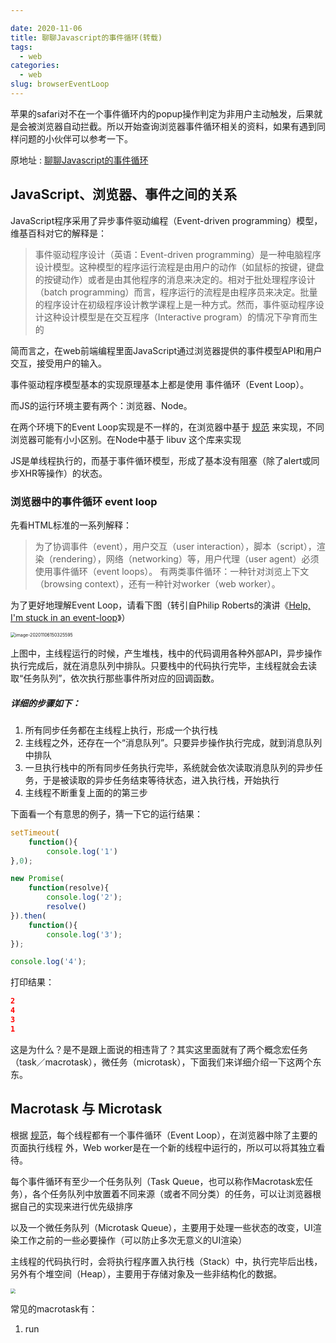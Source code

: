 ```yaml
---

date: 2020-11-06
title: 聊聊Javascript的事件循环(转载)
tags:
  - web
categories:
  - web
slug: browserEventLoop
---
```


苹果的safari对不在一个事件循环内的popup操作判定为非用户主动触发，后果就是会被浏览器自动拦截。所以开始查询浏览器事件循环相关的资料，如果有遇到同样问题的小伙伴可以参考一下。

<!-- more -->

原地址 : [聊聊Javascript的事件循环](https://juejin.im/post/6844903653120163848)

## JavaScript、浏览器、事件之间的关系

JavaScript程序采用了异步事件驱动编程（Event-driven programming）模型，维基百科对它的解释是：

>   事件驱动程序设计（英语：Event-driven programming）是一种电脑程序设计模型。这种模型的程序运行流程是由用户的动作（如鼠标的按键，键盘的按键动作）或者是由其他程序的消息来决定的。相对于批处理程序设计（batch programming）而言，程序运行的流程是由程序员来决定。批量的程序设计在初级程序设计教学课程上是一种方式。然而，事件驱动程序设计这种设计模型是在交互程序（Interactive program）的情况下孕育而生的

简而言之，在web前端编程里面JavaScript通过浏览器提供的事件模型API和用户交互，接受用户的输入。

事件驱动程序模型基本的实现原理基本上都是使用 事件循环（Event Loop）。

而JS的运行环境主要有两个：浏览器、Node。

在两个环境下的Event Loop实现是不一样的，在浏览器中基于 [规范](https://www.w3.org/TR/2017/REC-html52-20171214/webappapis.html#event-loops) 来实现，不同浏览器可能有小小区别。在Node中基于 libuv 这个库来实现

JS是单线程执行的，而基于事件循环模型，形成了基本没有阻塞（除了alert或同步XHR等操作）的状态。



### 浏览器中的事件循环 event loop

先看HTML标准的一系列解释：

>   为了协调事件（event），用户交互（user interaction），脚本（script），渲染（rendering），网络（networking）等，用户代理（user agent）必须使用事件循环（event loops）。 有两类事件循环：一种针对浏览上下文（browsing context），还有一种针对worker（web worker）。

为了更好地理解Event Loop，请看下图（转引自Philip Roberts的演讲《[Help, I'm stuck in an event-loop](http://vimeo.com/96425312)》）

<img src="https://image.xiaomo.info//blog/image-20201106150325595.png" alt="image-20201106150325595" style="zoom: 50%;" />

上图中，主线程运行的时候，产生堆栈，栈中的代码调用各种外部API，异步操作执行完成后，就在消息队列中排队。只要栈中的代码执行完毕，主线程就会去读取“任务队列”，依次执行那些事件所对应的回调函数。

##### 详细的步骤如下：

1.  所有同步任务都在主线程上执行，形成一个执行栈
2.  主线程之外，还存在一个“消息队列”。只要异步操作执行完成，就到消息队列中排队
3.  一旦执行栈中的所有同步任务执行完毕，系统就会依次读取消息队列的异步任务，于是被读取的异步任务结束等待状态，进入执行栈，开始执行
4.  主线程不断重复上面的的第三步

下面看一个有意思的例子，猜一下它的运行结果：

```js
setTimeout(
    function(){
        console.log('1')
},0);

new Promise(
    function(resolve){
        console.log('2');
        resolve()
}).then(
    function(){
        console.log('3');
});

console.log('4');
```

打印结果：

```json
2
4
3
1
```

这是为什么？是不是跟上面说的相违背了？其实这里面就有了两个概念宏任务（task／macrotask），微任务（microtask），下面我们来详细介绍一下这两个东东。

## Macrotask 与 Microtask

根据 [规范](https://www.w3.org/TR/2017/REC-html52-20171214/webappapis.html#event-loops)，每个线程都有一个事件循环（Event Loop），在浏览器中除了主要的页面执行线程 外，Web worker是在一个新的线程中运行的，所以可以将其独立看待。

每个事件循环有至少一个任务队列（Task Queue，也可以称作Macrotask宏任务），各个任务队列中放置着不同来源（或者不同分类）的任务，可以让浏览器根据自己的实现来进行优先级排序

以及一个微任务队列（Microtask Queue），主要用于处理一些状态的改变，UI渲染工作之前的一些必要操作（可以防止多次无意义的UI渲染）

主线程的代码执行时，会将执行程序置入执行栈（Stack）中，执行完毕后出栈，另外有个堆空间（Heap），主要用于存储对象及一些非结构化的数据。

<img src="https://image.xiaomo.info//blog/image-20201106150407277.png" style="zoom: 50%;" />

常见的macrotask有：

1.  run <script>（同步的代码执行）

2.  setTimeout

3.  setInterval

4.  setImmediate (Node环境中)

5.  requestAnimationFrame

6.  I/O

7.  UI rendering





常见的microtask有：

1.  process.nextTick (Node环境中)

2.  Promise callback

3.  Object.observe (基本上已经废弃)

4.  MutationObserver





## 事件循环执行顺序

### 1. event loop 执行步骤：

1、执行宏任务（先进先出），一次循环只执行一个宏任务）
2、执行栈 —— 同步方法顺序执行，异步方法交给异步处理模块
3、执行栈为空时取出微任务执行（先进先出），直到微任务队列为空
4、更新UI渲染。完成一轮循环，反复执行1-4。（不一定每次循环都会渲染）



### 2.update the rendering 渲染更新：

在一轮event loop中多次修改同一dom，只有最后一次会进行绘制。
渲染更新（Update the rendering）会在event loop中的tasks和microtasks完成后进行，但并不是每轮event loop都会更新渲染，浏览器有自己的机制来确定是否要更新渲染。如果在一帧（16.7ms）里多次修改了dom，浏览器可能只会渲染绘制一次。
如果希望在每轮event loop都即时呈现变动，可以使用requestAnimationFrame.



那么我们回到上面的那个例子就不难解释了：

==注意==： Promise 自身的代码是同步执行的，只有 .then后的回调函数才是微任务。

主线程的执行过程：

1.  从宏任务队列（task）中取出 script，将所有同步代码推入执行栈中执行，遇到异步代码交给异步处理模块，异步处理模块处理完成后将任务按规则推入事件队列，宏任务推宏任务队列（先进先出），微任务推微任务队列（先进先出）。所以输出 2 和 4。
2.  执行完 script 中的同步代码，再将微任务队列中最老的任务推入执行栈执行，直到清空微任务队列。所以输出 3。
3.  浏览器更新渲染，再去宏任务队列中取出最老的任务推入执行栈中执行，循环以上步骤。所以输出 1。

## 在Node中的实现

在Node环境中，macrotask部分主要多了setImmediate，microtask部分主要多了process.nextTick，而这个nextTick是独立出来自成队列的，优先级高于其他microtask

不过事件循环的的实现就不太一样了，可以参考 [Node事件文档](https://nodejs.org/en/docs/guides/event-loop-timers-and-nexttick/) [libuv事件文档](http://docs.libuv.org/en/v1.x/design.html)

#### Node中的事件循环有6个阶段

1.  timers：执行setTimeout() 和 setInterval()中到期的callback
2.  I/O callbacks：上一轮循环中有少数的I/Ocallback会被延迟到这一轮的这一阶段执行
3.  idle, prepare：仅内部使用
4.  poll：最为重要的阶段，执行I/Ocallback，在适当的条件下会阻塞在这个阶段
5.  check：执行setImmediate的callback
6.  close callbacks：执行close事件的callback，例如socket.on("close",func)

<img src="https://image.xiaomo.info//blog/image-20201106150543628.png" alt="image-20201106150543628" style="zoom: 25%;" />

每一轮事件循环都会经过六个阶段，在每个阶段后，都会执行microtask

<img src="https://image.xiaomo.info//blog/image-20201106150609147.png" alt="image-20201106150609147" style="zoom:25%;" />

比较特殊的是在poll阶段，执行程序同步执行poll队列里的回调，直到队列为空或执行的回调达到系统上限

接下来再检查有无预设的setImmediate，如果有就转入check阶段，没有就先查询最近的timer的距离，以其作为poll阶段的阻塞时间，如果timer队列是空的，它就一直阻塞下去

而nextTick并不在这些阶段中执行，它在每个阶段之后都会执行。

一个简单的例子：

```js
setTimeout(() => console.log(1));

setImmediate(() => console.log(2));

process.nextTick(() => console.log(3));

Promise.resolve().then(() => console.log(4));

console.log(5);
```

根据以上知识，应该很快就能知道输出结果是 5 3 4 1 2

修改一下：

```js
process.nextTick(() => console.log(1));

Promise.resolve().then(() => console.log(2));

process.nextTick(() => console.log(3));

Promise.resolve().then(() => {
    process.nextTick(() => console.log(0));
    console.log(4);
});
```

输出为 1 3 2 4 0，因为nextTick队列优先级高于同一轮事件循环中其他microtask队列



再次修改：

```js
process.nextTick(() => console.log(1));

console.log(0);

setTimeout(()=> {
    console.log('timer1');

    Promise.resolve().then(() => {
        console.log('promise1');
    });
}, 0);

process.nextTick(() => console.log(2));

setTimeout(()=> {
    console.log('timer2');

    process.nextTick(() => console.log(3));

    Promise.resolve().then(() => {
        console.log('promise2');
    });
}, 0);
```

输出结果为:

```json
0
1
2
timer1
timer2
3
promise1
promise2
```

与在浏览器中不同，这里promise1并不是在timer1之后输出，因为在setTimeout执行的时候是出于timer阶段，会先一并处理timer回调.

## 善用事件循环

知道JS的事件循环是怎么样的了，就需要知道怎么才能把它用好：

1.  在microtask中不要放置复杂的处理程序，防止阻塞UI的渲染
2.  可以使用process.nextTick处理一些比较紧急的事情
3.  可以在setTimeout回调中处理上轮事件循环中UI渲染的结果
4.  注意不要滥用setInterval和setTimeout，它们并不是可以保证能够按时处理的，setInterval甚至还会出现丢帧的情况，可考虑使用 requestAnimationFrame
5.  一些可能会影响到UI的异步操作，可放在promise回调中处理，防止多一轮事件循环导致重复执行UI的渲染
6.  在Node中使用immediate来可能会得到更多的保证

如有错误欢迎指正，相互进步。



参考链接：

[JavaScript 运行机制详解：再谈Event Loop](http://www.alloyteam.com/2015/10/turning-to-javascript-series-from-settimeout-said-the-event-loop-model/)

[深入理解 JavaScript 事件循环（一）— event loop](https://www.cnblogs.com/dong-xu/p/7000163.html)

[深入浅出Javascript事件循环机制(上)](https://zhuanlan.zhihu.com/p/26229293)



# MDN中对并发模型与事件循环的讲解

JavaScript有一个基于**事件循环**的并发模型，事件循环负责执行代码、收集和处理事件以及执行队列中的子任务。这个模型与其它语言中的模型截然不同，比如 C 和 Java。

## 运行时概念

接下来的内容解释了这个理论模型。现代JavaScript引擎实现并着重优化了以下描述的这些语义。

### 可视化描述



![Stack, heap, queue](https://mdn.mozillademos.org/files/17124/The_Javascript_Runtime_Environment_Example.svg)

### 栈



函数调用形成了一个由若干帧组成的栈。

```js
function foo(b) {
  let a = 10;
  return a + b + 11;
}

function bar(x) {
  let y = 3;
  return foo(x * y);
}

console.log(bar(7)); // 返回 42
```

当调用 `bar` 时，第一个帧被创建并压入栈中，帧中包含了 `bar` 的参数和局部变量。 当 `bar` 调用 `foo` 时，第二个帧被创建并被压入栈中，放在第一个帧之上，帧中包含 `foo` 的参数和局部变量。当 `foo` 执行完毕然后返回时，第二个帧就被弹出栈（剩下 `bar` 函数的调用帧 ）。当 `bar` 也执行完毕然后返回时，第一个帧也被弹出，栈就被清空了。

### 堆



对象被分配在堆中，堆是一个用来表示一大块（通常是非结构化的）内存区域的计算机术语。

### 队列



一个 JavaScript 运行时包含了一个待处理消息的消息队列。每一个消息都关联着一个用以处理这个消息的回调函数。

在 [事件循环](https://developer.mozilla.org/zh-CN/docs/Web/JavaScript/EventLoop#事件循环) 期间的某个时刻，运行时会从最先进入队列的消息开始处理队列中的消息。被处理的消息会被移出队列，并作为输入参数来调用与之关联的函数。正如前面所提到的，调用一个函数总是会为其创造一个新的栈帧。

函数的处理会一直进行到执行栈再次为空为止；然后事件循环将会处理队列中的下一个消息（如果还有的话）。

## 事件循环

之所以称之为 **事件循环**，是因为它经常按照类似如下的方式来被实现：

```js
while (queue.waitForMessage()) {
  queue.processNextMessage();
}
```

`queue.waitForMessage()` 会同步地等待消息到达(如果当前没有任何消息等待被处理)。

### "执行至完成"



每一个消息完整地执行后，其它消息才会被执行。这为程序的分析提供了一些优秀的特性，包括：当一个函数执行时，它不会被抢占，只有在它运行完毕之后才会去运行任何其他的代码，才能修改这个函数操作的数据。这与C语言不同，例如，如果函数在线程中运行，它可能在任何位置被终止，然后在另一个线程中运行其他代码。

这个模型的一个缺点在于当一个消息需要太长时间才能处理完毕时，Web应用程序就无法处理与用户的交互，例如点击或滚动。为了缓解这个问题，浏览器一般会弹出一个“这个脚本运行时间过长”的对话框。一个良好的习惯是缩短单个消息处理时间，并在可能的情况下将一个消息裁剪成多个消息。

### 添加消息



在浏览器里，每当一个事件发生并且有一个事件监听器绑定在该事件上时，一个消息就会被添加进消息队列。如果没有事件监听器，这个事件将会丢失。所以当一个带有点击事件处理器的元素被点击时，就会像其他事件一样产生一个类似的消息。

函数 `setTimeout` 接受两个参数：待加入队列的消息和一个时间值（可选，默认为 0）。这个时间值代表了消息被实际加入到队列的最小延迟时间。如果队列中没有其它消息并且栈为空，在这段延迟时间过去之后，消息会被马上处理。但是，如果有其它消息，`setTimeout` 消息必须等待其它消息处理完。因此第二个参数仅仅表示最少延迟时间，而非确切的等待时间。

下面的例子演示了这个概念（`setTimeout` 并不会在计时器到期之后直接执行）：

```js
const s = new Date().getSeconds();

setTimeout(function() {
  // 输出 "2"，表示回调函数并没有在 500 毫秒之后立即执行
  console.log("Ran after " + (new Date().getSeconds() - s) + " seconds");
}, 500);

while(true) {
  if(new Date().getSeconds() - s >= 2) {
    console.log("Good, looped for 2 seconds");
    break;
  }
}
```

### 零延迟



零延迟并不意味着回调会立即执行。以 0 为第二参数调用 `setTimeout` 并不表示在 0 毫秒后就立即调用回调函数。

其等待的时间取决于队列里待处理的消息数量。在下面的例子中，`"这是一条消息"` 将会在回调获得处理之前输出到控制台，这是因为延迟参数是运行时处理请求所需的最小等待时间，但并不保证是准确的等待时间。

基本上，`setTimeout` 需要等待当前队列中所有的消息都处理完毕之后才能执行，即使已经超出了由第二参数所指定的时间。

```js
(function() {

  console.log('这是开始');

  setTimeout(function cb() {
    console.log('这是来自第一个回调的消息');
  });

  console.log('这是一条消息');

  setTimeout(function cb1() {
    console.log('这是来自第二个回调的消息');
  }, 0);

  console.log('这是结束');

})();

// "这是开始"
// "这是一条消息"
// "这是结束"
// "这是来自第一个回调的消息"
// "这是来自第二个回调的消息"
```

### 多个运行时互相通信



一个 web worker 或者一个跨域的 `iframe` 都有自己的栈、堆和消息队列。两个不同的运行时只能通过 [`postMessage`](https://developer.mozilla.org/zh-CN/docs/Web/API/Window/postMessage) 方法进行通信。如果另一个运行时侦听 `message` 事件，则此方法会向该运行时添加消息。

## 永不阻塞

JavaScript的事件循环模型与许多其他语言不同的一个非常有趣的特性是，它永不阻塞。 处理 I/O 通常通过事件和回调来执行，所以当一个应用正等待一个 [IndexedDB](https://developer.mozilla.org/zh-CN/docs/Web/API/IndexedDB_API) 查询返回或者一个 [XHR](https://developer.mozilla.org/zh-CN/docs/Web/API/XMLHttpRequest) 请求返回时，它仍然可以处理其它事情，比如用户输入。

由于历史原因有一些例外，如 `alert` 或者同步 XHR，但应该尽量避免使用它们。注意，[例外的例外也是存在的](https://stackoverflow.com/questions/2734025/is-javascript-guaranteed-to-be-single-threaded/2734311#2734311)（但通常是实现错误而非其它原因）。

## 标准规范

| 标准规范                                                     | 状态            | 注释 |
| :----------------------------------------------------------- | :-------------- | :--- |
| [HTML Living Standard Event loops](https://html.spec.whatwg.org/multipage/webappapis.html#event-loops) | Living Standard |      |
| [Node.js 事件循环](https://nodejs.org/zh-cn/docs/guides/event-loop-timers-and-nexttick/#what-is-the-event-loop) | Living Standard |      |



# [阮老师对EventLoop的解释](https://www.ruanyifeng.com/blog/2014/10/event-loop.html)

Event Loop 是一个很重要的概念，指的是计算机系统的一种运行机制。

JavaScript语言就采用这种机制，来解决单线程运行带来的一些问题。

![Event Loop](http://www.ruanyifeng.com/blogimg/asset/201310/2013102001.png)

本文参考C. Aaron Cois的[《Understanding The Node.js Event Loop》](https://www.udemy.com/lectures/understanding-the-nodejs-event-loop-91298)，解释什么是Event Loop，以及它与JavaScript语言的单线程模型有何关系。

想要理解Event Loop，就要从程序的运行模式讲起。运行以后的程序叫做["进程"](http://zh.wikipedia.org/wiki/进程)（process），一般情况下，一个进程一次只能执行一个任务。

如果有很多任务需要执行，不外乎三种解决方法。

>   **（1）排队。**因为一个进程一次只能执行一个任务，只好等前面的任务执行完了，再执行后面的任务。
>
>   **（2）新建进程。**使用fork命令，为每个任务新建一个进程。
>
>   **（3）新建线程。**因为进程太耗费资源，所以如今的程序往往允许一个进程包含多个线程，由线程去完成任务。（进程和线程的详细解释，请看[这里](http://www.ruanyifeng.com/blog/2013/04/processes_and_threads.html)。）

以JavaScript语言为例，它是一种单线程语言，所有任务都在一个线程上完成，即采用上面的第一种方法。一旦遇到大量任务或者遇到一个耗时的任务，网页就会出现"假死"，因为JavaScript停不下来，也就无法响应用户的行为。

你也许会问，JavaScript为什么是单线程，难道不能实现为多线程吗？

这跟历史有关系。JavaScript从诞生起就是单线程。原因大概是不想让浏览器变得太复杂，因为多线程需要共享资源、且有可能修改彼此的运行结果，对于一种网页脚本语言来说，这就太复杂了。后来就约定俗成，JavaScript为一种单线程语言。（Worker API可以实现多线程，但是JavaScript本身始终是单线程的。）

如果某个任务很耗时，比如涉及很多I/O（输入/输出）操作，那么线程的运行大概是下面的样子。

![synchronous mode](http://www.ruanyifeng.com/blogimg/asset/201310/2013102002.png)

上图的绿色部分是程序的运行时间，红色部分是等待时间。可以看到，由于I/O操作很慢，所以这个线程的大部分运行时间都在空等I/O操作的返回结果。这种运行方式称为"同步模式"（synchronous I/O）或"堵塞模式"（blocking I/O）。

如果采用多线程，同时运行多个任务，那很可能就是下面这样。

![synchronous mode](http://www.ruanyifeng.com/blogimg/asset/201310/2013102003.png)

上图表明，多线程不仅占用多倍的系统资源，也闲置多倍的资源，这显然不合理。

Event Loop就是为了解决这个问题而提出的。[Wikipedia](http://en.wikipedia.org/wiki/Event_loop)这样定义：

>   "**Event Loop是一个程序结构，用于等待和发送消息和事件。**（a programming construct that waits for and dispatches events or messages in a program.）"

简单说，就是在程序中设置两个线程：一个负责程序本身的运行，称为"主线程"；另一个负责主线程与其他进程（主要是各种I/O操作）的通信，被称为"Event Loop线程"（可以译为"消息线程"）。

![asynchronous mode](http://www.ruanyifeng.com/blogimg/asset/201310/2013102004.png)

上图主线程的绿色部分，还是表示运行时间，而橙色部分表示空闲时间。每当遇到I/O的时候，主线程就让Event Loop线程去通知相应的I/O程序，然后接着往后运行，所以不存在红色的等待时间。等到I/O程序完成操作，Event Loop线程再把结果返回主线程。主线程就调用事先设定的回调函数，完成整个任务。

可以看到，由于多出了橙色的空闲时间，所以主线程得以运行更多的任务，这就提高了效率。这种运行方式称为"[异步模式](http://en.wikipedia.org/wiki/Asynchronous_I/O)"（asynchronous I/O）或"非堵塞模式"（non-blocking mode）。

这正是JavaScript语言的运行方式。单线程模型虽然对JavaScript构成了很大的限制，但也因此使它具备了其他语言不具备的优势。如果部署得好，JavaScript程序是不会出现堵塞的，这就是为什么node.js平台可以用很少的资源，应付大流量访问的原因。



## 一、为什么JavaScript是单线程？

JavaScript语言的一大特点就是单线程，也就是说，同一个时间只能做一件事。那么，为什么JavaScript不能有多个线程呢？这样能提高效率啊。

JavaScript的单线程，与它的用途有关。作为浏览器脚本语言，JavaScript的主要用途是与用户互动，以及操作DOM。这决定了它只能是单线程，否则会带来很复杂的同步问题。比如，假定JavaScript同时有两个线程，一个线程在某个DOM节点上添加内容，另一个线程删除了这个节点，这时浏览器应该以哪个线程为准？

所以，为了避免复杂性，从一诞生，JavaScript就是单线程，这已经成了这门语言的核心特征，将来也不会改变。

为了利用多核CPU的计算能力，HTML5提出Web Worker标准，允许JavaScript脚本创建多个线程，但是子线程完全受主线程控制，且不得操作DOM。所以，这个新标准并没有改变JavaScript单线程的本质。

## 二、任务队列

单线程就意味着，所有任务需要排队，前一个任务结束，才会执行后一个任务。如果前一个任务耗时很长，后一个任务就不得不一直等着。

如果排队是因为计算量大，CPU忙不过来，倒也算了，但是很多时候CPU是闲着的，因为IO设备（输入输出设备）很慢（比如Ajax操作从网络读取数据），不得不等着结果出来，再往下执行。

JavaScript语言的设计者意识到，这时主线程完全可以不管IO设备，挂起处于等待中的任务，先运行排在后面的任务。等到IO设备返回了结果，再回过头，把挂起的任务继续执行下去。

于是，所有任务可以分成两种，一种是同步任务（synchronous），另一种是异步任务（asynchronous）。同步任务指的是，在主线程上排队执行的任务，只有前一个任务执行完毕，才能执行后一个任务；异步任务指的是，不进入主线程、而进入"任务队列"（task queue）的任务，只有"任务队列"通知主线程，某个异步任务可以执行了，该任务才会进入主线程执行。

具体来说，异步执行的运行机制如下。（同步执行也是如此，因为它可以被视为没有异步任务的异步执行。）

>   （1）所有同步任务都在主线程上执行，形成一个[执行栈](http://www.ruanyifeng.com/blog/2013/11/stack.html)（execution context stack）。
>
>   （2）主线程之外，还存在一个"任务队列"（task queue）。只要异步任务有了运行结果，就在"任务队列"之中放置一个事件。
>
>   （3）一旦"执行栈"中的所有同步任务执行完毕，系统就会读取"任务队列"，看看里面有哪些事件。那些对应的异步任务，于是结束等待状态，进入执行栈，开始执行。
>
>   （4）主线程不断重复上面的第三步。

下图就是主线程和任务队列的示意图。

![任务队列](https://www.ruanyifeng.com/blogimg/asset/2014/bg2014100801.jpg)

只要主线程空了，就会去读取"任务队列"，这就是JavaScript的运行机制。这个过程会不断重复。

## 三、事件和回调函数

"任务队列"是一个事件的队列（也可以理解成消息的队列），IO设备完成一项任务，就在"任务队列"中添加一个事件，表示相关的异步任务可以进入"执行栈"了。主线程读取"任务队列"，就是读取里面有哪些事件。

"任务队列"中的事件，除了IO设备的事件以外，还包括一些用户产生的事件（比如鼠标点击、页面滚动等等）。只要指定过回调函数，这些事件发生时就会进入"任务队列"，等待主线程读取。

所谓"回调函数"（callback），就是那些会被主线程挂起来的代码。异步任务必须指定回调函数，当主线程开始执行异步任务，就是执行对应的回调函数。

"任务队列"是一个先进先出的数据结构，排在前面的事件，优先被主线程读取。主线程的读取过程基本上是自动的，只要执行栈一清空，"任务队列"上第一位的事件就自动进入主线程。但是，由于存在后文提到的"定时器"功能，主线程首先要检查一下执行时间，某些事件只有到了规定的时间，才能返回主线程。

## 四、Event Loop

主线程从"任务队列"中读取事件，这个过程是循环不断的，所以整个的这种运行机制又称为Event Loop（事件循环）。

为了更好地理解Event Loop，请看下图（转引自Philip Roberts的演讲[《Help, I'm stuck in an event-loop》](http://vimeo.com/96425312)）。

![Event Loop](https://www.ruanyifeng.com/blogimg/asset/2014/bg2014100802.png)

上图中，主线程运行的时候，产生堆（heap）和栈（stack），栈中的代码调用各种外部API，它们在"任务队列"中加入各种事件（click，load，done）。只要栈中的代码执行完毕，主线程就会去读取"任务队列"，依次执行那些事件所对应的回调函数。

执行栈中的代码（同步任务），总是在读取"任务队列"（异步任务）之前执行。请看下面这个例子。

>   ```javascript
>       var req = new XMLHttpRequest();
>       req.open('GET', url);    
>       req.onload = function (){};    
>       req.onerror = function (){};    
>       req.send();
>   ```

上面代码中的req.send方法是Ajax操作向服务器发送数据，它是一个异步任务，意味着只有当前脚本的所有代码执行完，系统才会去读取"任务队列"。所以，它与下面的写法等价。

>   ```javascript
>       var req = new XMLHttpRequest();
>       req.open('GET', url);
>       req.send();
>       req.onload = function (){};    
>       req.onerror = function (){};   
>   ```

也就是说，指定回调函数的部分（onload和onerror），在send()方法的前面或后面无关紧要，因为它们属于执行栈的一部分，系统总是执行完它们，才会去读取"任务队列"。

## 五、定时器

除了放置异步任务的事件，"任务队列"还可以放置定时事件，即指定某些代码在多少时间之后执行。这叫做"定时器"（timer）功能，也就是定时执行的代码。

定时器功能主要由setTimeout()和setInterval()这两个函数来完成，它们的内部运行机制完全一样，区别在于前者指定的代码是一次性执行，后者则为反复执行。以下主要讨论setTimeout()。

setTimeout()接受两个参数，第一个是回调函数，第二个是推迟执行的毫秒数。

>   ```javascript
>   console.log(1);
>   setTimeout(function(){console.log(2);},1000);
>   console.log(3);
>   ```

上面代码的执行结果是1，3，2，因为setTimeout()将第二行推迟到1000毫秒之后执行。

如果将setTimeout()的第二个参数设为0，就表示当前代码执行完（执行栈清空）以后，立即执行（0毫秒间隔）指定的回调函数。

>   ```javascript
>   setTimeout(function(){console.log(1);}, 0);
>   console.log(2);
>   ```

上面代码的执行结果总是2，1，因为只有在执行完第二行以后，系统才会去执行"任务队列"中的回调函数。

总之，setTimeout(fn,0)的含义是，指定某个任务在主线程最早可得的空闲时间执行，也就是说，尽可能早得执行。它在"任务队列"的尾部添加一个事件，因此要等到同步任务和"任务队列"现有的事件都处理完，才会得到执行。

HTML5标准规定了setTimeout()的第二个参数的最小值（最短间隔），不得低于4毫秒，如果低于这个值，就会自动增加。在此之前，老版本的浏览器都将最短间隔设为10毫秒。另外，对于那些DOM的变动（尤其是涉及页面重新渲染的部分），通常不会立即执行，而是每16毫秒执行一次。这时使用requestAnimationFrame()的效果要好于setTimeout()。

需要注意的是，setTimeout()只是将事件插入了"任务队列"，必须等到当前代码（执行栈）执行完，主线程才会去执行它指定的回调函数。要是当前代码耗时很长，有可能要等很久，所以并没有办法保证，回调函数一定会在setTimeout()指定的时间执行。

## 六、Node.js的Event Loop

Node.js也是单线程的Event Loop，但是它的运行机制不同于浏览器环境。

请看下面的示意图（作者[@BusyRich](https://twitter.com/BusyRich/status/494959181871316992)）。

![Node.js](https://www.ruanyifeng.com/blogimg/asset/2014/bg2014100803.png)

根据上图，Node.js的运行机制如下。

>   （1）V8引擎解析JavaScript脚本。
>
>   （2）解析后的代码，调用Node API。
>
>   （3）[libuv库](https://github.com/joyent/libuv)负责Node API的执行。它将不同的任务分配给不同的线程，形成一个Event Loop（事件循环），以异步的方式将任务的执行结果返回给V8引擎。
>
>   （4）V8引擎再将结果返回给用户。

除了setTimeout和setInterval这两个方法，Node.js还提供了另外两个与"任务队列"有关的方法：[process.nextTick](http://nodejs.org/docs/latest/api/process.html#process_process_nexttick_callback)和[setImmediate](http://nodejs.org/docs/latest/api/timers.html#timers_setimmediate_callback_arg)。它们可以帮助我们加深对"任务队列"的理解。

process.nextTick方法可以在当前"执行栈"的尾部----下一次Event Loop（主线程读取"任务队列"）之前----触发回调函数。也就是说，它指定的任务总是发生在所有异步任务之前。setImmediate方法则是在当前"任务队列"的尾部添加事件，也就是说，它指定的任务总是在下一次Event Loop时执行，这与setTimeout(fn, 0)很像。请看下面的例子（via [StackOverflow](http://stackoverflow.com/questions/17502948/nexttick-vs-setimmediate-visual-explanation)）。

>   ```javascript
>   process.nextTick(function A() {
>     console.log(1);
>     process.nextTick(function B(){console.log(2);});
>   });
>   
>   setTimeout(function timeout() {
>     console.log('TIMEOUT FIRED');
>   }, 0)
>   // 1
>   // 2
>   // TIMEOUT FIRED
>   ```

上面代码中，由于process.nextTick方法指定的回调函数，总是在当前"执行栈"的尾部触发，所以不仅函数A比setTimeout指定的回调函数timeout先执行，而且函数B也比timeout先执行。这说明，如果有多个process.nextTick语句（不管它们是否嵌套），将全部在当前"执行栈"执行。

现在，再看setImmediate。

>   ```javascript
>   setImmediate(function A() {
>     console.log(1);
>     setImmediate(function B(){console.log(2);});
>   });
>   
>   setTimeout(function timeout() {
>     console.log('TIMEOUT FIRED');
>   }, 0);
>   ```

上面代码中，setImmediate与setTimeout(fn,0)各自添加了一个回调函数A和timeout，都是在下一次Event Loop触发。那么，哪个回调函数先执行呢？答案是不确定。运行结果可能是1--TIMEOUT FIRED--2，也可能是TIMEOUT FIRED--1--2。

令人困惑的是，Node.js文档中称，setImmediate指定的回调函数，总是排在setTimeout前面。实际上，这种情况只发生在递归调用的时候。

>   ```javascript
>   setImmediate(function (){
>     setImmediate(function A() {
>       console.log(1);
>       setImmediate(function B(){console.log(2);});
>     });
>   
>     setTimeout(function timeout() {
>       console.log('TIMEOUT FIRED');
>     }, 0);
>   });
>   // 1
>   // TIMEOUT FIRED
>   // 2
>   ```

上面代码中，setImmediate和setTimeout被封装在一个setImmediate里面，它的运行结果总是1--TIMEOUT FIRED--2，这时函数A一定在timeout前面触发。至于2排在TIMEOUT FIRED的后面（即函数B在timeout后面触发），是因为setImmediate总是将事件注册到下一轮Event Loop，所以函数A和timeout是在同一轮Loop执行，而函数B在下一轮Loop执行。

我们由此得到了process.nextTick和setImmediate的一个重要区别：多个process.nextTick语句总是在当前"执行栈"一次执行完，多个setImmediate可能则需要多次loop才能执行完。事实上，这正是Node.js 10.0版添加setImmediate方法的原因，否则像下面这样的递归调用process.nextTick，将会没完没了，主线程根本不会去读取"事件队列"！

>   ```javascript
>   process.nextTick(function foo() {
>     process.nextTick(foo);
>   });
>   ```

事实上，现在要是你写出递归的process.nextTick，Node.js会抛出一个警告，要求你改成setImmediate。

另外，由于process.nextTick指定的回调函数是在本次"事件循环"触发，而setImmediate指定的是在下次"事件循环"触发，所以很显然，前者总是比后者发生得早，而且执行效率也高（因为不用检查"任务队列"）。
